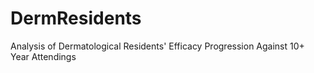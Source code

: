 # DermResidents
Analysis of Dermatological Residents' Efficacy Progression Against 10+ Year Attendings
